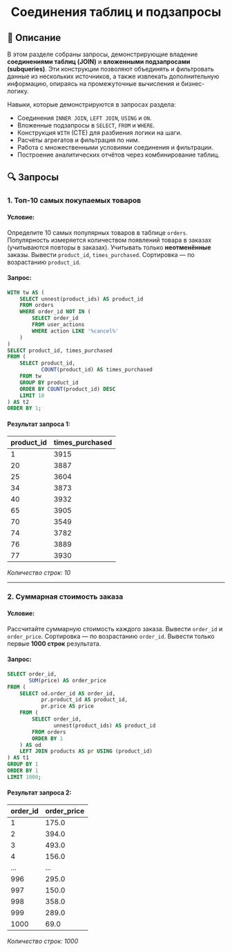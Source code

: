 # <div align='center'> Соединения таблиц и подзапросы </div>

## 🧭 Описание

В этом разделе собраны запросы, демонстрирующие владение **соединениями таблиц (JOIN)** и **вложенными подзапросами (subqueries)**. Эти конструкции позволяют объединять и фильтровать данные из нескольких источников, а также извлекать дополнительную информацию, опираясь на промежуточные вычисления и бизнес-логику.

Навыки, которые демонстрируются в запросах раздела:

- Соединения `INNER JOIN`, `LEFT JOIN`, `USING` и `ON`.
- Вложенные подзапросы в `SELECT`, `FROM` и `WHERE`.
- Конструкция `WITH` (CTE) для разбиения логики на шаги.
- Расчёты агрегатов и фильтрация по ним.
- Работа с множественными условиями соединения и фильтрации.
- Построение аналитических отчётов через комбинирование таблиц.

## 🔍 Запросы

### 1. Топ-10 самых покупаемых товаров

#### Условие:
Определите 10 самых популярных товаров в таблице `orders`. Популярность измеряется количеством появлений товара в заказах (учитываются повторы в заказах). Учитывать только **неотменённые** заказы. Вывести `product_id`, `times_purchased`. Сортировка — по возрастанию `product_id`.

#### Запрос:
```sql
WITH tw AS (
    SELECT unnest(product_ids) AS product_id
    FROM orders
    WHERE order_id NOT IN (
        SELECT order_id
        FROM user_actions
        WHERE action LIKE '%cancel%'
    )
)
SELECT product_id, times_purchased
FROM (
    SELECT product_id,
           COUNT(product_id) AS times_purchased
    FROM tw
    GROUP BY product_id
    ORDER BY COUNT(product_id) DESC
    LIMIT 10
) AS t2
ORDER BY 1;
```

#### Результат запроса 1:

| product_id | times_purchased |
|------------|------------------|
| 1          | 3915             |
| 20         | 3887             |
| 25         | 3604             |
| 34         | 3873             |
| 40         | 3932             |
| 65         | 3905             |
| 70         | 3549             |
| 74         | 3782             |
| 76         | 3889             |
| 77         | 3930             |

<p> <i> Количество строк: 10 </i> </p>

---

### 2. Суммарная стоимость заказа

#### Условие:
Рассчитайте суммарную стоимость каждого заказа. Вывести `order_id` и `order_price`. Сортировка — по возрастанию `order_id`. Вывести только первые **1000 строк** результата.

#### Запрос:
```sql
SELECT order_id,
       SUM(price) AS order_price
FROM (
    SELECT od.order_id AS order_id,
           pr.product_id AS product_id,
           pr.price AS price
    FROM (
        SELECT order_id,
               unnest(product_ids) AS product_id
        FROM orders
        ORDER BY 1
    ) AS od
    LEFT JOIN products AS pr USING (product_id)
) AS t1
GROUP BY 1
ORDER BY 1
LIMIT 1000;
```
#### Результат запроса 2:

| order_id | order_price |
|----------|--------------|
| 1        | 175.0        |
| 2        | 394.0        |
| 3        | 493.0        |
| 4        | 156.0        |
| ...      | ...          |
| 996      | 295.0        |
| 997      | 150.0        |
| 998      | 358.0        |
| 999      | 289.0        |
| 1000     | 69.0         |

<p> <i> Количество строк: 1000 </i> </p>
